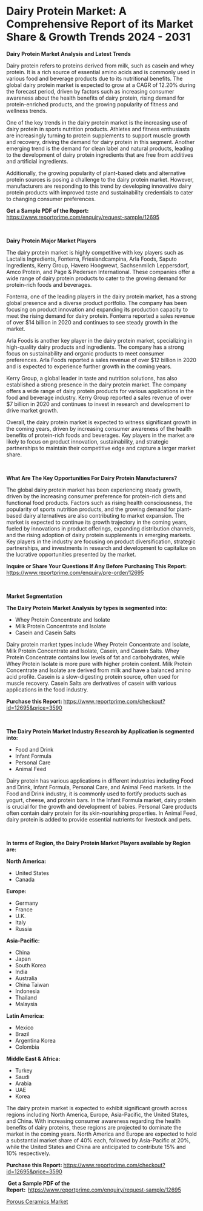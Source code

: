 <p><h1>Dairy Protein Market: A Comprehensive Report of its Market Share & Growth Trends 2024 - 2031</h1></p><p><strong>Dairy Protein Market Analysis and Latest Trends</strong></p>
<p><p>Dairy protein refers to proteins derived from milk, such as casein and whey protein. It is a rich source of essential amino acids and is commonly used in various food and beverage products due to its nutritional benefits. The global dairy protein market is expected to grow at a CAGR of 12.20% during the forecast period, driven by factors such as increasing consumer awareness about the health benefits of dairy protein, rising demand for protein-enriched products, and the growing popularity of fitness and wellness trends.</p><p>One of the key trends in the dairy protein market is the increasing use of dairy protein in sports nutrition products. Athletes and fitness enthusiasts are increasingly turning to protein supplements to support muscle growth and recovery, driving the demand for dairy protein in this segment. Another emerging trend is the demand for clean label and natural products, leading to the development of dairy protein ingredients that are free from additives and artificial ingredients.</p><p>Additionally, the growing popularity of plant-based diets and alternative protein sources is posing a challenge to the dairy protein market. However, manufacturers are responding to this trend by developing innovative dairy protein products with improved taste and sustainability credentials to cater to changing consumer preferences.</p></p>
<p><strong>Get a Sample PDF of the Report:&nbsp;</strong> <a href="https://www.reportprime.com/enquiry/request-sample/12695">https://www.reportprime.com/enquiry/request-sample/12695</a></p>
<p>&nbsp;</p>
<p><strong>Dairy Protein Major Market Players</strong></p>
<p><p>The dairy protein market is highly competitive with key players such as Lactalis Ingredients, Fonterra, Frieslandcampina, Arla Foods, Saputo Ingredients, Kerry Group, Havero Hoogwewt, Sachsenmilch Leppersdorf, Amco Protein, and Page & Pedersen International. These companies offer a wide range of dairy protein products to cater to the growing demand for protein-rich foods and beverages.</p><p>Fonterra, one of the leading players in the dairy protein market, has a strong global presence and a diverse product portfolio. The company has been focusing on product innovation and expanding its production capacity to meet the rising demand for dairy protein. Fonterra reported a sales revenue of over $14 billion in 2020 and continues to see steady growth in the market.</p><p>Arla Foods is another key player in the dairy protein market, specializing in high-quality dairy products and ingredients. The company has a strong focus on sustainability and organic products to meet consumer preferences. Arla Foods reported a sales revenue of over $12 billion in 2020 and is expected to experience further growth in the coming years.</p><p>Kerry Group, a global leader in taste and nutrition solutions, has also established a strong presence in the dairy protein market. The company offers a wide range of dairy protein products for various applications in the food and beverage industry. Kerry Group reported a sales revenue of over $7 billion in 2020 and continues to invest in research and development to drive market growth.</p><p>Overall, the dairy protein market is expected to witness significant growth in the coming years, driven by increasing consumer awareness of the health benefits of protein-rich foods and beverages. Key players in the market are likely to focus on product innovation, sustainability, and strategic partnerships to maintain their competitive edge and capture a larger market share.</p></p>
<p>&nbsp;</p>
<p><strong>What Are The Key Opportunities For Dairy Protein Manufacturers?</strong></p>
<p><p>The global dairy protein market has been experiencing steady growth, driven by the increasing consumer preference for protein-rich diets and functional food products. Factors such as rising health consciousness, the popularity of sports nutrition products, and the growing demand for plant-based dairy alternatives are also contributing to market expansion. The market is expected to continue its growth trajectory in the coming years, fueled by innovations in product offerings, expanding distribution channels, and the rising adoption of dairy protein supplements in emerging markets. Key players in the industry are focusing on product diversification, strategic partnerships, and investments in research and development to capitalize on the lucrative opportunities presented by the market.</p></p>
<p><strong>Inquire or Share Your Questions If Any Before Purchasing This Report:</strong> <a href="https://www.reportprime.com/enquiry/pre-order/12695">https://www.reportprime.com/enquiry/pre-order/12695</a></p>
<p>&nbsp;</p>
<p><strong>Market Segmentation</strong></p>
<p><strong>The Dairy Protein Market Analysis by types is segmented into:</strong></p>
<p><ul><li>Whey Protein Concentrate and Isolate</li><li>Milk Protein Concentrate and Isolate</li><li>Casein and Casein Salts</li></ul></p>
<p><p>Dairy protein market types include Whey Protein Concentrate and Isolate, Milk Protein Concentrate and Isolate, Casein, and Casein Salts. Whey Protein Concentrate contains low levels of fat and carbohydrates, while Whey Protein Isolate is more pure with higher protein content. Milk Protein Concentrate and Isolate are derived from milk and have a balanced amino acid profile. Casein is a slow-digesting protein source, often used for muscle recovery. Casein Salts are derivatives of casein with various applications in the food industry.</p></p>
<p><strong>Purchase this Report:&nbsp;</strong><a href="https://www.reportprime.com/checkout?id=12695&price=3590">https://www.reportprime.com/checkout?id=12695&price=3590</a></p>
<p>&nbsp;</p>
<p><strong>The Dairy Protein Market Industry Research by Application is segmented into:</strong></p>
<p><ul><li>Food and Drink</li><li>Infant Formula</li><li>Personal Care</li><li>Animal Feed</li></ul></p>
<p><p>Dairy protein has various applications in different industries including Food and Drink, Infant Formula, Personal Care, and Animal Feed markets. In the Food and Drink industry, it is commonly used to fortify products such as yogurt, cheese, and protein bars. In the Infant Formula market, dairy protein is crucial for the growth and development of babies. Personal Care products often contain dairy protein for its skin-nourishing properties. In Animal Feed, dairy protein is added to provide essential nutrients for livestock and pets.</p></p>
<p>&nbsp;</p>
<p><strong>In terms of Region, the Dairy Protein Market Players available by Region are:</strong></p>
<p>
    <p> <strong> North America: </strong>
        <ul>
            <li>United States</li>
            <li>Canada</li>
        </ul>
        </p> 
    <p> <strong> Europe: </strong>
        <ul>
            <li>Germany</li>
            <li>France</li>
            <li>U.K.</li>
            <li>Italy</li>
            <li>Russia</li>
        </ul>
        </p> 
    <p> <strong> Asia-Pacific: </strong>
        <ul>
            <li>China</li>
            <li>Japan</li>
            <li>South Korea</li>
            <li>India</li>
            <li>Australia</li>
            <li>China Taiwan</li>
            <li>Indonesia</li>
            <li>Thailand</li>
            <li>Malaysia</li>
        </ul>
        </p> 
    <p> <strong> Latin America: </strong>
        <ul>
            <li>Mexico</li>
            <li>Brazil</li>
            <li>Argentina Korea</li>
            <li>Colombia</li>
        </ul>
        </p> 
    <p> <strong> Middle East & Africa: </strong>
        <ul>
            <li>Turkey</li>
            <li>Saudi</li>
            <li>Arabia</li>
            <li>UAE</li>
            <li>Korea</li>
        </ul>
    </p>
    </p>
<p><p>The dairy protein market is expected to exhibit significant growth across regions including North America, Europe, Asia-Pacific, the United States, and China. With increasing consumer awareness regarding the health benefits of dairy proteins, these regions are projected to dominate the market in the coming years. North America and Europe are expected to hold a substantial market share of 40% each, followed by Asia-Pacific at 20%, while the United States and China are anticipated to contribute 15% and 10% respectively.</p></p>
<p><strong>Purchase this Report: </strong><a href="https://www.reportprime.com/checkout?id=12695&price=3590">https://www.reportprime.com/checkout?id=12695&price=3590</a></p>
<p>&nbsp;<strong>Get a Sample PDF of the Report:&nbsp;&nbsp;</strong><a href="https://www.reportprime.com/enquiry/request-sample/12695">https://www.reportprime.com/enquiry/request-sample/12695</a></p>
<p><strong></strong></p>
<p><p><a href="https://full-wildebeest-80b.notion.site/Porous-Ceramics-Market-Analysis-Examines-its-Scope-on-Growth-Opportunities-and-Forecasted-Trends-Sp-f4d2f1b52a984e52bfadd6e4398b85a7">Porous Ceramics Market</a></p></p>